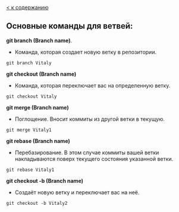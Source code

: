 [< к содержанию](readme.md)

##  Основные команды для ветвей:

**git branch (Branch name)**.	
- Команда, которая создает новую ветку в репозитории.

```bach=
git branch Vitaly 
``` 
**git checkout (Branch name)**
- Команда, которая переключает вас на определенную ветку.

```bach=
git checkout Vitaly 
``` 
**git merge (Branch name)**
- Поглощение. Вносит коммиты из другой ветки в текущую.
```bach=
git merge Vitaly1
``` 
**git rebase (Branch name)**
- Перебазирование. В этом случае коммиты вашей ветки накладываются поверх текущего состояния указанной ветки.
```bach=
git rebase Vitaly1
``` 
**git checkout -b (Branch name)**
- Создаёт новую ветку и переключает вас на неё.
```bach=
git checkout -b Vitaly2
``` 
